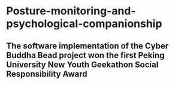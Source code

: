 # Posture-monitoring-and-psychological-companionship

## The software implementation of the Cyber Buddha Bead project won the first Peking University New Youth Geekathon Social Responsibility Award
